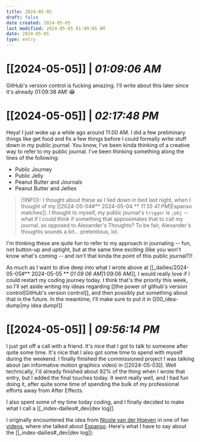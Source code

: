```yaml
---
title: 2024-05-05
draft: false
date created: 2024-05-05
last modified: 2024-05-05 01:09:05 AM
date: 2024-05-05
type: entry
---
```


# **[[2024-05-05]]** | *01:09:06 AM*

GitHub's version control is fucking amazing. I'll write about this later since it's already 01:09:38 AM! 😂

# **[[2024-05-05]]** | *02:17:48 PM*

Heya! I just woke up a while ago around 11:00 AM. I did a few preliminary things like get food and fix a few things before I could formally write stuff down in my public journal. You know, I've been kinda thinking of a creative way to refer to my public journal. I've been thinking something along the lines of the following:

- Public Journey
- Public Jelly
- Peanut Butter and Journals
- Peanut Butter and Jellies

>[!INFO]-
>I thought about these as I lied down in bed last night, when I thought of my [[2024-05-04#** 2024-05-04 ** *11 55 41 PM*|Espanso matches]]. I thought to myself, my public journal's `trigger` is `;pbj` -- what if I could think if something that approximates that to call my journal, as opposed to Alexander's Thoughts? To be fair, Alexander's thoughts sounds a bit... pretentious, lol.

I'm thinking these are quite fun to refer to my approach in journaling -- fun, not button-up and uptight, but at the same time exciting (like you won't know what's coming -- and isn't that kinda the point of this public journal?)!

As much as I want to dive deep into what I wrote above at [[_dailies/2024-05-05#** 2024-05-05 ** *01 09 06 AM*|1:09:06 AM]], I would really love if I could restart my coding journey today. I think that's the priority this week, so I'll set aside writing my ideas regarding [[the power of github's version control|GitHub's version control]], and then possibly put something about that in the future. In the meantime, I'll make sure to put it in [[00_idea-dump|my idea dump!]]

# **[[2024-05-05]]** | *09:56:14 PM*

I just got off a call with a friend. It's nice that I got to talk to someone after quite some time. It's nice that I also got some time to spend with myself during the weekend. I finally finished the commissioned project I was talking about (an informative motion graphics video) in [[2024-05-03]]. Well technically, I'd already finished about 92% of the thing when I wrote that entry, but I added the final touches today. It went really well, and I had fun doing it, after quite some time of spending the bulk of my professional efforts away from After Effects.

I also spent some of my time today coding, and I finally decided to make what I call a [[_index-dailies#_dev|dev log]].

I originally encountered the idea from [Nicole van der Hoeven](https://www.google.com/search?q=nicole%20van%20der%20hoeven) in one of her [videos](https://youtu.be/zoeQ5yNoXsY?t=591), where she talked about [Espanso](https://espanso.org/). Here's what I have to say about the [[_index-dailies#_dev|dev log]]:



